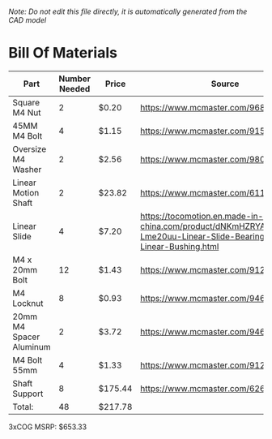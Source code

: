 ###### Note: Do not edit this file directly, it is automatically generated from the CAD model 
# Bill Of Materials 
 |Part|Number Needed|Price|Source| 
 |----|----------|-----|-----|
|Square M4 Nut|2|$0.20|https://www.mcmaster.com/96887a329|
|45MM M4 Bolt|4|$1.15|https://www.mcmaster.com/91502a134|
|Oversize M4 Washer|2|$2.56|https://www.mcmaster.com/98040a102|
|Linear Motion Shaft|2|$23.82|https://www.mcmaster.com/6112k109|
|Linear Slide|4|$7.20|https://tocomotion.en.made-in-china.com/product/dNKmHZRYAIWa/China-Lme20uu-Linear-Slide-Bearing-20mm-Linear-Bushing.html|
|M4 x 20mm Bolt|12|$1.43|https://www.mcmaster.com/91239a152|
|M4 Locknut|8|$0.93|https://www.mcmaster.com/94645a101|
|20mm M4 Spacer Aluminum|2|$3.72|https://www.mcmaster.com/94669a090|
|M4 Bolt 55mm|4|$1.33|https://www.mcmaster.com/91290a187|
|Shaft Support|8|$175.44|https://www.mcmaster.com/62645k42|
|Total: |48|$217.78| |

 3xCOG MSRP: $653.33